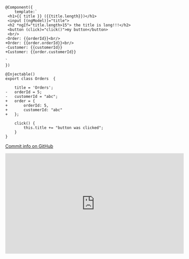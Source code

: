 ﻿
```csdiff
@Component({
    template:`
 <h1>{{ title }} ({{title.length}})</h1>
 <input [(ngModel)]="title">
 <h2 *ngIf="title.length>15"> the title is long!!!</h2>
 <button (click)="click()">my button</button>
 <br/>
-Order: {{orderId}}<br/>
+Order: {{order.orderId}}<br/>
-Customer: {{customerId}}
+Customer: {{order.customerId}}

`
})

@Injectable()
export class Orders  {
  
    title = 'Orders';
-   orderId = 5;
-   customerId = "abc";
+   order = {
+       orderId: 5,
+       customerId: "abc"
+   };
   
    click() {
        this.title += "button was clicked";
    }
}
```

[Commit info on GitHub](https://github.com/FireflyMigration/ENV.Web/commit/23ead88ba0c980a2e508bbd3d6e3d1cda3d6d753)

<iframe width="560" height="315" src="https://www.youtube.com/embed/i_1aRSjggFw?list=PL1DEQjXG2xnJOSQf2421r1S040NkvCApp" frameborder="0" allowfullscreen></iframe>
